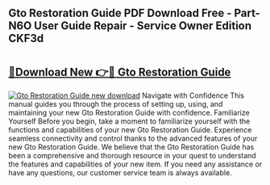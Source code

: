 ## Gto Restoration Guide PDF Download Free - Part-N6O User Guide Repair - Service Owner Edition CKF3d

# <h2><a href="http://bc64696.oget.top/?id=Gto+Restoration+Guide">🔗Download New 👉🔴 Gto Restoration Guide</a></h2>

[![Gto Restoration Guide new download](https://i.imgur.com/5g1atiW.png)](http://bc64696.oget.top/?id=Gto+Restoration+Guide)
Navigate with Confidence This manual guides you through the process of setting up, using, and maintaining your new Gto Restoration Guide with confidence. Familiarize Yourself Before you begin, take a moment to familiarize yourself with the functions and capabilities of your new Gto Restoration Guide. Experience seamless connectivity and control thanks to the advanced features of your new Gto Restoration Guide. We believe that the Gto Restoration Guide has been a comprehensive and thorough resource in your quest to understand the features and capabilities of your new item. If you need any assistance or have any questions, our customer service team is always available.
